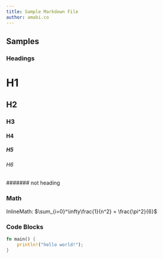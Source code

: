 ```yaml
---
title: Sample Markdown File
author: amabi.co
---
```


## Samples

### Headings
# H1
## H2
### H3
#### H4
##### H5
###### H6
####### not heading

### Math
InlineMath: $\sum_{i=0}^\infty\frac{1}{n^2} = \frac{\pi^2}{6}$

### Code Blocks

``` rust
fn main() {
    println!("hello world!");
}
```
